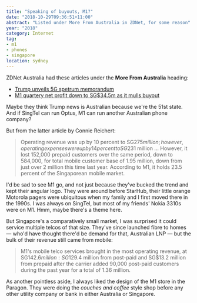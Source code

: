 ```yaml
---
title: "Speaking of buyouts, M1?"
date: "2018-10-29T09:36:51+11:00"
abstract: "Listed under More From Australia in ZDNet, for some reason"
year: "2018"
category: Internet
tag:
- m1
- phones
- singapore
location: sydney
---
```

ZDNet Australia had these articles under the **More From Australia** heading:

* [Trump unveils 5G spetrum memorandum](https://www.zdnet.com/article/trump-unveils-5g-spectrum-memorandum/)
* [M1 quartery net profit down to SG$34.5m as it mulls buyout](https://www.zdnet.com/article/m1-quarterly-net-profit-down-to-sg34-5m-as-it-mulls-buyout/)

Maybe they think Trump news is Australian because we're the 51st state. And if SingTel can run Optus, M1 can run another Australian phone company?

But from the latter article by Connie Reichert:

> Operating revenue was up by 10 percent to SG$275 million; however, operating expenses were up by 14 percent to SG$231 million ... However, it lost 152,000 prepaid customers over the same period, down to 584,000, for total mobile customer base of 1.95 million, down from just over 2 million this time last year. According to M1, it holds 23.5 percent of the Singaporean mobile market.

I'd be sad to see M1 go, and not just because they've bucked the trend and kept their angular logo. They were around before StarHub, their little orange Motorola pagers were ubiquitous when my family and I first moved there in the 1990s. I was always on SingTel, but most of my friends' Nokia 3310s were on M1. Hmm, maybe there's a theme here.

But Singapore's a comparatively small market, I was surprised it could service multiple telcos of that size. They've since launched fibre to homes — who'd have thought there'd be demand for that, Australian LNP — but the bulk of their revenue still came from mobile:

> M1's mobile telco services brought in the most operating revenue, at SG$142.6 million: SG$129.4 million from post-paid and SG$13.2 million from prepaid after the carrier added 90,000 post-paid customers during the past year for a total of 1.36 million.

As another pointless aside, I always liked the design of the M1 store in the Paragon. They were doing the *couches and coffee* style shop before any other utility company or bank in either Australia or Singapore.

